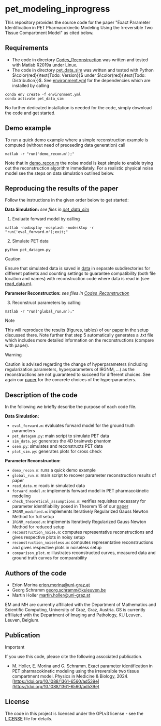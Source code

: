# pet_modeling_inprogress
This repository provides the source code for the paper "Exact Parameter Identification in PET Pharmacokinetic Modeling Using the Irreversible Two Tissue Compartment Model" as cited below.
## Requirements
* The code in directory [Codes_Reconstruction](Codes_Reconstruction/) was written and tested with Matlab R2019a under Linux.
* The code in directory [pet_data_sim](pet_data_sim/) was written and tested with Python $\color{red}{\text{Todo: Version}}$ under $\color{red}{\text{Todo: Distribution}}$. See [environment.yml](pet_data_sim/environment.yml) for the dependencies which are installed by calling
```
conda env create -f environment.yml
conda activate pet_data_sim
```
  
No further dedicated installation is needed for the code, simply download the code and get started.

## Demo example
To run a quick demo example where a simple reconstruction example is computed (without need of preceeding data generation) call
```
matlab -r "run('demo_recon.m');"
```
Note that in [demo_recon.m](Codes_Reconstruction/demo_recon.m) the noise model is kept simple to enable trying out the reconstruction algorithm immediately. For a realistic physical noise model see the steps on data simulation outlined below.

## Reproducing the results of the paper
Follow the instructions in the given order below to get started:

**Data Simulation:** *see files in [pet_data_sim](pet_data_sim/)*
1. Evaluate forward model by calling
```
matlab -nodisplay -nosplash -nodesktop -r "run('eval_forward.m');exit;"
```
2. Simulate PET data
```
python pet_datagen.py
```
> [!CAUTION]
> Ensure that simulated data is saved in [data](pet_data_sim/data/) in separate subdirectories for different patients and counting settings to guarantee compatibility (both file location and names) with reconstruction code where data is read in (see [read_data.m](Codes_Reconstruction/read_data.m)).

**Parameter Reconstruction:** *see files in [Codes_Reconstruction](Codes_Reconstruction/)*

3. Reconstruct parameters by calling
```
matlab -r "run('global_run.m');"
```
> [!NOTE]
> This will reproduce the results (figures, tables) of our [paper](https://doi.org/10.1088/1361-6560/ad539e) in the setup discussed there. Note further that step 5 automatically generates a .txt file which includes more detailed information on the reconstructions (compare with paper).


> [!WARNING]
> Caution is advised regarding the change of hyperparameters (including regularization parameters, hyperparameters of IRGNM, ...) as the reconstructions are not guaranteed to succeed for different choices. See again our [paper](https://doi.org/10.1088/1361-6560/ad539e) for the concrete choices of the hyperparameters.

## Description of the code
In the following we briefly describe the purpose of each code file.

**Data Simulation:**
* <code>eval_forward.m</code>: evaluates forward model for the ground truth parameters
* <code>pet_datagen.py</code>: main script to simulate PET data
* <code>sim_data.py</code>: generates the 4D brainweb phantom
* <code>osem.py</code>: simulates and reconstructs PET data
* <code>plot_sim.py</code>: generates plots for cross check

**Parameter Reconstruction:**
* <code>demo_recon.m</code>: runs a quick demo example
* <code>global_run.m</code>: main script to recover parameter reconstruction results of paper
* <code>read_data.m</code>: reads in simulated data
* <code>forward_model.m</code>: implements forward model in PET pharmacokinetic modeling
* <code>check_theoretical_assumptions.m</code>: verifies requisites necessary for parameter identifiability posed in Theorem 15 of our [paper](https://doi.org/10.1088/1361-6560/ad539e)
* <code>IRGNM_modified.m</code>: implements Iteratively Regularized Gauss Newton Method for full setup
* <code>IRGNM_reduced.m</code>: implements Iteratively Regularized Gauss Newton Method for reduced setup
* <code>reconstruction_noise.m</code>: computes representative reconstructions and gives respective plots in noisy setup
* <code>reconstruction_noiseless.m</code>: computes representative reconstructions and gives respective plots in noiseless setup
* <code>comparison_plot.m</code>: illustrates reconstructed curves, measured data and ground truth curves for comparability

## Authors of the code
* Erion Morina [erion.morina@uni-graz.at](mailto:erion.morina@uni-graz.at)
* Georg Schramm [georg.schramm@kuleuven.be](mailto:georg.schramm@kuleuven.be)
* Martin Holler [martin.holler@uni-graz.at](mailto:martin.holler@uni-graz.at)

EM and MH are currently affiliated with the Department of Mathematics and Scientific Computing, University of Graz, Graz, Austria. GS is currently affiliated with the Department of Imaging and Pathology, KU Leuven, Leuven, Belgium.

## Publication
> [!IMPORTANT]
> If you use this code, please cite the following associated publication.
* M. Holler, E. Morina and G. Schramm. Exact parameter identification in PET pharmacokinetic modeling using the irreversible two tissue compartment model. Physics in Medicine & Biology, 2024. [https://doi.org/10.1088/1361-6560/ad539e](https://doi.org/10.1088/1361-6560/ad539e)
  
## License
The code in this project is licensed under the GPLv3 license - see the [LICENSE](LICENSE) file for details.

